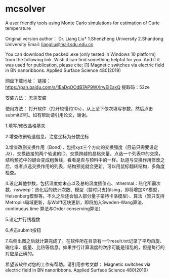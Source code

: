 # mcsolver
A user friendly tools using Monte Carlo simulations for estimation of Curie temperature

Original version author： Dr. Liang Liu* 1.Shenzheng University 2.Shandong University
Email: liangliu@mail.sdu.edu.cn

You can download the packed .exe (only tested in Windows 10 platform) from the following link. Wish it can find something helpful for you. And if it was used for publication, please cite:
[1] Magnetic switches via electric field in BN nanoribbons. Applied Surface Science 480(2019)

网盘下载地址：
链接：https://pan.baidu.com/s/1EaDqOOdB7AP9WXrwEIEaxQ 
提取码：52ze 

安装方法：
无需安装

使用方法：
打开软件（打开较慢约10s），从上至下依次填写参数，然后点击submit即可。如有帮助请引用论文，谢谢。

1.填写/修改晶格基矢

2.增查改删轨道信息，注意坐标为分数坐标

3.增查改删交换作用（Bond），包括xyz三个方向的交换强度（目前只需要设定Jz）、交换链接的两个轨道的ID、交换跨越的晶格矢量。点选一个列表中的交换，结构预览中的键会变成粗黄线，看看是否与预料中的一样。轨道与交换作用修改之后，或者点选交换作用的列表，结构预览就会更新，可以用鼠标翻转结构，多角度检查。

4.设定其他参数，包括温度始末点以及总的温度插值点、nthermal：热化所需次数、nsweep：热化后的统计次数、模型（暂时只支持Ising，即将增加XY模型，Heisenberg模型等。不久之后还会加入部分量子蒙特卡洛模型）、算法（暂只支持Metroplis局域更新，与Wolff区块更新，即将加入Sweden-Wang算法、continuous time 算法与Order conserving算法）

5.设定并行线程数

6.点击submit按钮

7.右侧出图之后就计算完成了。在软件所在目录有一个result.txt记录了平均自旋、磁化率、能量、比热等信息。如果并行计算温度的次序可能是错乱的，但是每行的对应是正确的。

希望该软件对您的工作有帮助。请引用参考文献：
Magnetic switches via electric field in BN nanoribbons. Applied Surface Science 480(2019)
